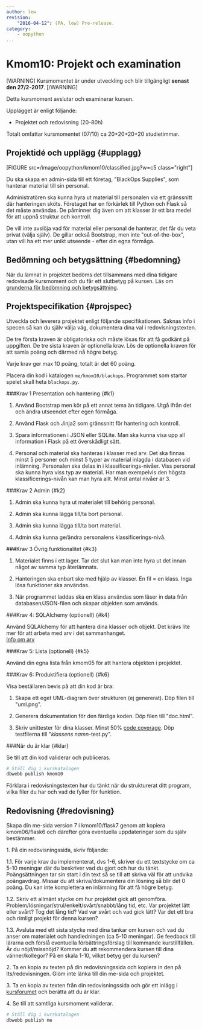 ```yaml
---
author: lew
revision:
    "2016-04-12": (PA, lew) Pre-release.
category:
    - oopython
...
```

Kmom10: Projekt och examination
====================================

[WARNING]
Kursmomentet är under utveckling och blir tillgängligt **senast den 27/2-2017**.
[/WARNING]

Detta kursmoment avslutar och examinerar kursen.

Upplägget är enligt följande:

* Projektet och redovisning (20-80h)

Totalt omfattar kursmomentet (07/10) ca 20+20+20+20 studietimmar.



Projektidé och upplägg {#upplagg}
--------------------------------------------------------------------

[FIGURE src=/image/oopython/kmom10/classified.jpg?w=c5 class="right"]

Du ska skapa en admin-sida till ett företag, "BlackOps Supplies", som hanterar material till sin personal.  

Administratören ska kunna hyra ut material till personalen via ett gränssnitt där hanteringen sköts. Företaget har en förkärlek till Python och Flask så det måste användas. De påminner dig även om att klasser är ett bra medel för att uppnå struktur och kontroll.  

De vill inte avslöja vad för material eller personal de hanterar, det får du veta privat (välja själv). De gillar också Bootstrap, men inte "out-of-the-box", utan vill ha ett mer unikt utseende - efter din egna förmåga.



Bedömning och betygsättning {#bedomning}
--------------------------------------------------------------------

När du lämnat in projektet bedöms det tillsammans med dina tidigare redovisade kursmoment och du får ett slutbetyg på kursen. Läs om [grunderna för bedömning och betygsättning](kurser/bedomning-och-betygsattning).



Projektspecifikation {#projspec}
--------------------------------------------------------------------

Utveckla och leverera projektet enligt följande specifikationen. Saknas info i specen så kan du själv välja väg, dokumentera dina val i redovisningstexten.

De tre första kraven är obligatoriska och måste lösas för att få godkänt på uppgiften. De tre sista kraven är optionella krav. Lös de optionella kraven för att samla poäng och därmed nå högre betyg.

Varje krav ger max 10 poäng, totalt är det 60 poäng.

Placera din kod i katalogen `me/kmom10/blackops`. Programmet som startar spelet skall heta `blackops.py`.

###Krav 1 Presentation och hantering {#k1}

1. Använd Bootstrap men kör på ett annat tema än tidigare. Utgå ifrån det och ändra utseendet efter egen förmåga.  

2. Använd Flask och Jinja2 som gränssnitt för hantering och kontroll.  

3. Spara informationen i JSON eller SQLite. Man ska kunna visa upp all information i Flask på ett överskådligt sätt.  

4. Personal och material ska hanteras i klasser med arv. Det ska finnas minst 5 personer och minst 5 typer av material inlagda i databasen vid inlämning. Personalen ska delas in i klassificerings-nivåer. Viss personal ska kunna hyra viss typ av material. Har man exempelvis den högsta klassificerings-nivån kan man hyra allt. Minst antal nivåer är 3.



###Krav 2 Admin {#k2}  

1. Admin ska kunna hyra ut materialet till behörig personal.   

2. Admin ska kunna lägga till/ta bort personal.  

3. Admin ska kunna lägga till/ta bort material.  

4. Admin ska kunna ge/ändra personalens klassificerings-nivå.  



###Krav 3 Övrig funktionalitet {#k3}  

1. Materialet finns i ett lager. Tar det slut kan man inte hyra ut det innan något av samma typ återlämnats.  

2. Hanteringen ska enbart ske med hjälp av klasser. En fil = en klass. Inga lösa funktioner ska användas.  

3. När programmet laddas ska en klass användas som läser in data från databasen/JSON-filen och skapar objekten som används.  



###Krav 4: SQLAlchemy (optionell) {#k4}

Använd SQLAlchemy för att hantera dina klasser och objekt. Det krävs lite mer för att arbeta med arv i det sammanhanget.  
[Info om arv](http://docs.sqlalchemy.org/en/latest/orm/inheritance.html)


###Krav 5: Lista (optionell) {#k5}

Använd din egna lista från kmom05 för att hantera objekten i projektet.



###Krav 6: Produktifiera (optionell) {#k6}

Visa beställaren bevis på att din kod är bra:  

1. Skapa ett eget UML-diagram över strukturen (ej genererat). Döp filen till "uml.png".  

2. Generera dokumentation för den färdiga koden. Döp filen till "doc.html".  

3. Skriv unittester för dina klasser. Minst 50% [code coverage](https://en.wikipedia.org/wiki/Code_coverage). Döp testfilerna till "_klassens namn_-test.py".



###När du är klar {#klar}

Se till att din kod validerar och publiceras.

```bash
# Ställ dig i kurskatalogen
dbwebb publish kmom10
```

Förklara i redovisningstexten hur du tänkt när du strukturerat ditt program, vilka filer du har och vad de fyller för funktion.



Redovisning {#redovisning}
--------------------------------------------------------------------

Skapa din me-sida version 7 i kmom10/flask7 genom att kopiera kmom06/flask6 och därefter göra eventuella uppdateringar som du själv bestämmer.

1\. På din redovisningssida, skriv följande:

1.1. För varje krav du implementerat, dvs 1-6, skriver du ett textstycke om ca 5-10 meningar där du beskriver vad du gjort och hur du tänkt. Poängsättningen tar sin start i din text så se till att skriva väl för att undvika poängavdrag. Missar du att skriva/dokumentera din lösning så blir det 0 poäng. Du kan inte komplettera en inlämning för att få högre betyg.

1.2. Skriv ett allmänt stycke om hur projektet gick att genomföra. Problem/lösningar/strul/enkelt/svårt/snabbt/lång tid, etc. Var projektet lätt eller svårt? Tog det lång tid? Vad var svårt och vad gick lätt? Var det ett bra och rimligt projekt för denna kursen?

1.3. Avsluta med ett sista stycke med dina tankar om kursen och vad du anser om materialet och handledningen (ca 5-10 meningar). Ge feedback till lärarna och förslå eventuella förbättringsförslag till kommande kurstillfällen. Är du nöjd/missnöjd? Kommer du att rekommendera kursen till dina vänner/kollegor? På en skala 1-10, vilket betyg ger du kursen?

2\. Ta en kopia av texten på din redovisningssida och kopiera in den på Its/redovisningen. Glöm inte länka till din me-sida och projektet.

3\. Ta en kopia av texten från din redovisningssida och gör ett inlägg i [kursforumet](forum/utbildning/python) och berätta att du är klar.

4\. Se till att samtliga kursmoment validerar.

```bash
# Ställ dig i kurskatalogen
dbwebb publish me
```

